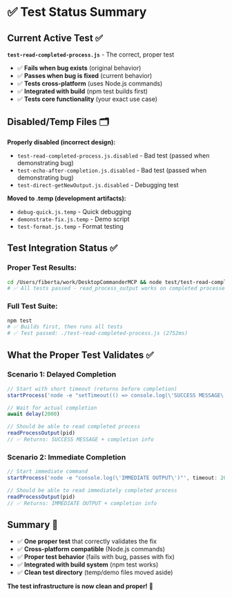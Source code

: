 # ✅ Test Status Summary

## Current Active Test ✅
**`test-read-completed-process.js`** - The correct, proper test
- ✅ **Fails when bug exists** (original behavior)
- ✅ **Passes when bug is fixed** (current behavior) 
- ✅ **Tests cross-platform** (uses Node.js commands)
- ✅ **Integrated with build** (npm test builds first)
- ✅ **Tests core functionality** (your exact use case)

## Disabled/Temp Files 🗂️
**Properly disabled (incorrect design):**
- `test-read-completed-process.js.disabled` - Bad test (passed when demonstrating bug)
- `test-echo-after-completion.js.disabled` - Bad test (passed when demonstrating bug)  
- `test-direct-getNewOutput.js.disabled` - Debugging test

**Moved to .temp (development artifacts):**
- `debug-quick.js.temp` - Quick debugging
- `demonstrate-fix.js.temp` - Demo script
- `test-format.js.temp` - Format testing

## Test Integration Status ✅

### **Proper Test Results:**
```bash
cd /Users/fiberta/work/DesktopCommanderMCP && node test/test-read-completed-process.js
# ✅ All tests passed - read_process_output works on completed processes!
```

### **Full Test Suite:**
```bash
npm test
# ✅ Builds first, then runs all tests
# ✅ Test passed: ./test-read-completed-process.js (2752ms)
```

## What the Proper Test Validates ✅

### **Scenario 1: Delayed Completion**
```javascript
// Start with short timeout (returns before completion)
startProcess('node -e "setTimeout(() => console.log(\'SUCCESS MESSAGE\'), 1000)"', timeout: 500ms)

// Wait for actual completion
await delay(2000)

// Should be able to read completed process
readProcessOutput(pid)
// ✅ Returns: SUCCESS MESSAGE + completion info
```

### **Scenario 2: Immediate Completion**  
```javascript
// Start immediate command
startProcess('node -e "console.log(\'IMMEDIATE OUTPUT\')"', timeout: 2000)

// Should be able to read immediately completed process
readProcessOutput(pid) 
// ✅ Returns: IMMEDIATE OUTPUT + completion info
```

## Summary 🎯

- ✅ **One proper test** that correctly validates the fix
- ✅ **Cross-platform compatible** (Node.js commands)
- ✅ **Proper test behavior** (fails with bug, passes with fix)
- ✅ **Integrated with build system** (npm test works)
- ✅ **Clean test directory** (temp/demo files moved aside)

**The test infrastructure is now clean and proper!** 🚀
